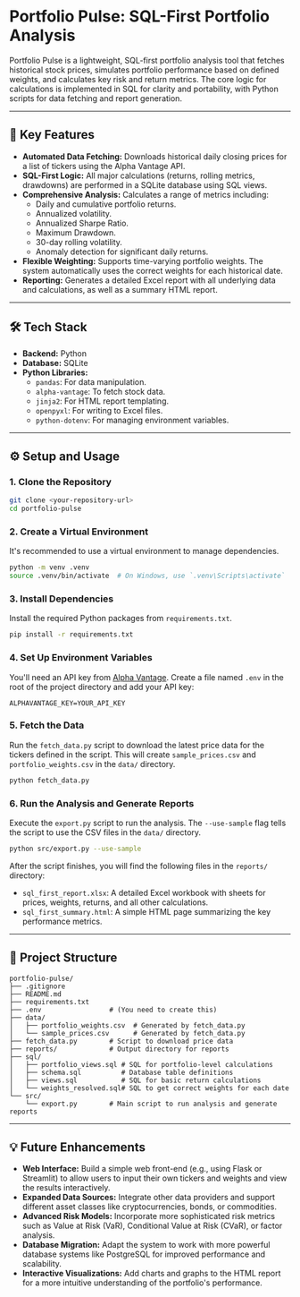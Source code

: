 # Portfolio Pulse: SQL-First Portfolio Analysis

Portfolio Pulse is a lightweight, SQL-first portfolio analysis tool that fetches historical stock prices, simulates portfolio performance based on defined weights, and calculates key risk and return metrics. The core logic for calculations is implemented in SQL for clarity and portability, with Python scripts for data fetching and report generation.

---

## 🚀 Key Features

* **Automated Data Fetching:** Downloads historical daily closing prices for a list of tickers using the Alpha Vantage API.
* **SQL-First Logic:** All major calculations (returns, rolling metrics, drawdowns) are performed in a SQLite database using SQL views.
* **Comprehensive Analysis:** Calculates a range of metrics including:
    * Daily and cumulative portfolio returns.
    * Annualized volatility.
    * Annualized Sharpe Ratio.
    * Maximum Drawdown.
    * 30-day rolling volatility.
    * Anomaly detection for significant daily returns.
* **Flexible Weighting:** Supports time-varying portfolio weights. The system automatically uses the correct weights for each historical date.
* **Reporting:** Generates a detailed Excel report with all underlying data and calculations, as well as a summary HTML report.

---

## 🛠️ Tech Stack

* **Backend:** Python
* **Database:** SQLite
* **Python Libraries:**
    * `pandas`: For data manipulation.
    * `alpha-vantage`: To fetch stock data.
    * `jinja2`: For HTML report templating.
    * `openpyxl`: For writing to Excel files.
    * `python-dotenv`: For managing environment variables.

---

## ⚙️ Setup and Usage

### 1. **Clone the Repository**

```bash
git clone <your-repository-url>
cd portfolio-pulse
```

### 2. **Create a Virtual Environment**

It's recommended to use a virtual environment to manage dependencies.

```bash
python -m venv .venv
source .venv/bin/activate  # On Windows, use `.venv\Scripts\activate`
```

### 3. **Install Dependencies**

Install the required Python packages from `requirements.txt`.

```bash
pip install -r requirements.txt
```

### 4. **Set Up Environment Variables**

You'll need an API key from [Alpha Vantage](https://www.alphavantage.co/support/#api-key). Create a file named `.env` in the root of the project directory and add your API key:

```
ALPHAVANTAGE_KEY=YOUR_API_KEY
```

### 5. **Fetch the Data**

Run the `fetch_data.py` script to download the latest price data for the tickers defined in the script. This will create `sample_prices.csv` and `portfolio_weights.csv` in the `data/` directory.

```bash
python fetch_data.py
```

### 6. **Run the Analysis and Generate Reports**

Execute the `export.py` script to run the analysis. The `--use-sample` flag tells the script to use the CSV files in the `data/` directory.

```bash
python src/export.py --use-sample
```

After the script finishes, you will find the following files in the `reports/` directory:

* `sql_first_report.xlsx`: A detailed Excel workbook with sheets for prices, weights, returns, and all other calculations.
* `sql_first_summary.html`: A simple HTML page summarizing the key performance metrics.

---

## 📂 Project Structure

```
portfolio-pulse/
├── .gitignore
├── README.md
├── requirements.txt
├── .env                 # (You need to create this)
├── data/
│   ├── portfolio_weights.csv  # Generated by fetch_data.py
│   └── sample_prices.csv      # Generated by fetch_data.py
├── fetch_data.py        # Script to download price data
├── reports/             # Output directory for reports
├── sql/
│   ├── portfolio_views.sql # SQL for portfolio-level calculations
│   ├── schema.sql          # Database table definitions
│   ├── views.sql           # SQL for basic return calculations
│   └── weights_resolved.sql# SQL to get correct weights for each date
└── src/
    └── export.py        # Main script to run analysis and generate reports
```

---

## 💡 Future Enhancements

* **Web Interface:** Build a simple web front-end (e.g., using Flask or Streamlit) to allow users to input their own tickers and weights and view the results interactively.
* **Expanded Data Sources:** Integrate other data providers and support different asset classes like cryptocurrencies, bonds, or commodities.
* **Advanced Risk Models:** Incorporate more sophisticated risk metrics such as Value at Risk (VaR), Conditional Value at Risk (CVaR), or factor analysis.
* **Database Migration:** Adapt the system to work with more powerful database systems like PostgreSQL for improved performance and scalability.
* **Interactive Visualizations:** Add charts and graphs to the HTML report for a more intuitive understanding of the portfolio's performance.
